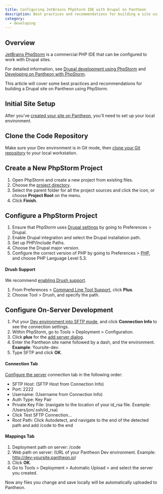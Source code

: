 ```yaml
---
title: Configuring JetBrains PhpStorm IDE with Drupal on Pantheon
description: Best practices and recommendations for building a site using PhpStorm.
category:
  - developing
---
```

## Overview

[JetBrains PhpStorm](http://www.jetbrains.com/phpstorm/) is a commercial PHP IDE that can be configured to work with Drupal sites.

For detailed information, see [Drupal development using PhpStorm](http://confluence.jetbrains.com/display/PhpStorm/Drupal+Development+using+PhpStorm) and [Developing on Pantheon with PhpStorm](https://confluence.jetbrains.com/display/PhpStorm/Developing+on+Pantheon+with+PhpStorm).

This article will cover some best practices and recommendations for building a Drupal site on Pantheon using PhpStorm.

## Initial Site Setup

After you've [created your site on Pantheon](/docs/articles/getting-started/), you'll need to set up your local environment.

## Clone the Code Repository

Make sure your Dev environment is in Git mode, then [clone your Git repository](/docs/articles/local/starting-with-git/) to your local workstation.

## Create a New PhpStorm Project

1. Open PhpStorm and create a new project from existing files.
2. Choose the [project directory](http://www.jetbrains.com/phpstorm/webhelp/create-new-project-choose-project-directory.html).
3. Select the parent folder for all the project sources and click the icon, or choose **Project Root** on the menu.
4. Click **Finish**.

## Configure a PhpStorm Project

1. Ensure that PhpStorm uses [Drupal settings](http://www.jetbrains.com/phpstorm/webhelp/drupal.html) by going to Preferences > Drupal.
2. Enable Drupal integration and select the Drupal installation path.
4. Set up PHP/Include Paths.
5. Choose the Drupal major version.
6. Configure the correct version of PHP by going to Preferences > [PHP](http://www.jetbrains.com/phpstorm/webhelp/php.html), and choose PHP Language Level 5.3.

#### Drush Support
  We recommend [enabling Drush support](http://www.jetbrains.com/phpstorm/webhelp/drush.html).

1. From Preferences > [Command Line Tool Support](http://www.jetbrains.com/phpstorm/webhelp/command-line-tool-support.html), click **Plus**.  
2. Choose Tool > Drush, and specify the path.

## Configure On-Server Development

1. Put your [Dev environment into SFTP mode](/docs/articles/sites/code/developing-directly-with-sftp-mode/), and click **Connection Info** to see the connection settings.
2. Within PhpStorm, go to Tools > Deployment > Configuration.
3. Click **plus** for the [add server dialog](http://www.jetbrains.com/phpstorm/webhelp/add-server-dialog.html).
4. Enter the Pantheon site name followed by a dash, and the environment.<br />
**Example**: Yoursite-dev.
5. Type SFTP and click **OK**.

#### Connection Tab
  [Configure the server](http://www.jetbrains.com/phpstorm/webhelp/deployment-connection-tab.html) connection tab in the following order:

* SFTP Host: (SFTP Host from Connection Info)
* Port: 2222
* Username: (Username from Connection Info)
* Auth Type: Key Pair
* Private Key File: (navigate to the location of your id\_rsa file. Example: /Users/jon/.ssh/id\_rsa)
* Click Test SFTP Connection...
* Root Path: Click Autodetect, and navigate to the end of the detected path and add /code to the end

#### Mappings Tab

1. Deployment path on server: /code
2. Web path on server: (URL of your Pantheon Dev environment. Example: http://dev-yoursite.pantheon.io)
3. Click **OK**.
4. Go to Tools > Deployment > Automatic Upload > and select the server you created.

Now any files you change and save locally will be automatically uploaded to Pantheon.
